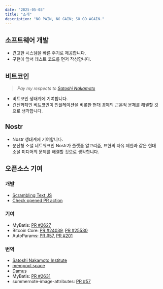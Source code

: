 ```yaml
---
date: "2025-05-03"
title: "소개"
description: "NO PAIN, NO GAIN; SO GO AGAIN."
---
```


## 소프트웨어 개발

- 견고한 시스템을 빠른 주기로 제공합니다.
- 구현에 앞서 테스트 코드를 먼저 작성합니다.

## 비트코인

> *Pay my respects to [Satoshi Nakamoto](https://bitcoin.org/bitcoin.pdf)*

- 비트코인 생태계에 기여합니다.
- 건전화폐인 비트코인이 인플레이션을 비롯한 현대 경제의 근본적 문제를 해결할 것으로 생각합니다.

## Nostr

- Nostr 생태계에 기여합니다.
- 분산형 소셜 네트워크인 Nostr가 플랫폼 알고리즘, 표현의 자유 제한과 같은 현대 소셜 미디어의 문제를 해결할 것으로 생각합니다.

## 오픈소스 기여

### 개발

* [Scrambling Text JS](https://github.com/sogoagain/scrambling-text-js)
* [Check opened PR action](https://github.com/sogoagain/check-opened-pr-action)

### 기여

* MyBatis: [PR #2627](https://github.com/mybatis/mybatis-3/pull/2627)
* Bitcoin Core: [PR #24039](https://github.com/bitcoin/bitcoin/pull/24039), [PR #25530](https://github.com/bitcoin/bitcoin/pull/25530)
* AutoParams: [PR #57](https://github.com/AutoParams/AutoParams/pull/57), [PR #201](https://github.com/AutoParams/AutoParams/pull/201)

### 번역

* [Satoshi Nakamoto Institute](https://nakamotoinstitute.org)
* [mempool.space](https://mempool.space)
* [Damus](https://github.com/damus-io/damus)
* MyBatis: [PR #2631](https://github.com/mybatis/mybatis-3/pull/2631)
* summernote-image-attributes: [PR #57](https://github.com/DennisSuitters/summernote-image-attributes/pull/57)
